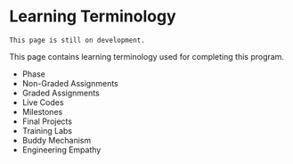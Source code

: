 Learning Terminology
=======================

```{attention}
This page is still on development.
```

This page contains learning terminology used for completing this program.

- Phase
- Non-Graded Assignments
- Graded Assignments
- Live Codes
- Milestones
- Final Projects
- Training Labs
- Buddy Mechanism
- Engineering Empathy
